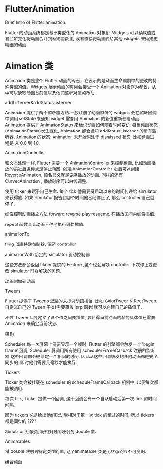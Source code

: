 # FlutterAnimation
Brief Intro of Flutter animation.

Flutter 的动画系统都是基于类型化的 Animation 对象们. Widgets 可以读取值或者监听变化将动画合并到构建函数里, 或者直接将动画传给其他 widgets 来构建更精细的动画.

# Aimation 类

Animation 类是整个 Flutter 动画的砖石，它表示的是动画生命周期中的更改的特殊类型的值。Widgets 展示动画的时候会接受一个 Animation 对象作为参数，从中可以读取动画当前值以及他们监听对值的改动.

addListerner&addStatusListerner 

Animation 提供了两个监听器方法.一般注册了动画监听的 widgets 会在监听回调中调用 setState 来通知 widget 需要用 Animation 的新值重新创建动画. Animation 提供了 AnimationStatus 来标识动画如何随着时间变动. 每当动画状态 (AnimationStatus)发生变化, Animation 都会通知 addStatusListerner 的所有监听器. Animation 的状态: Animation 未开始时处于 dismissed 状态, 比如动画过程是 从 0.0 到 1.0.

AnimationController 

和文本处理一样, Flutter 需要一个 AnimationController 来控制动画, 比如动画播放的前进后退抑或是停止动画. 创建 AnimationController 之后可以创建 ReverseAnimation, 顾名思义就是逆序播放的动画. 同样的还有 CurvedAnimation , 播放时序可以曲线调整.

使用 ticker 来赋予自己生命. 每个 tick 他需要将启动以来的时间传递给 simulator 来获得值. 如果 simulator 报告到那个时间他已经停止了, 那么 controller 自己就停了.

线性控制动画播放方法 forward reverse play resueme. 在播放区间内线性插值.

repeat 函数会让动画不停地执行线性插值.

animationTo

fling 创建特殊控制器, 驱动 controller

animationWith 给定的 simulator 驱动控制器

这些方法都会返回 tikcer 提供的 Feature ,这个也会解决 controller 下次停止或更改 simulator 时将解决的问题.


动画附加到动画

Tweens 

Flutter 提供了 Tweens<T> 泛型的来提供动画插值. 比如 ColorTween & RectTween. 自定义自己的 Tween 子类(需要覆盖 lerp 函数)就可以创建自己的插值了.
  
 不过 Tween 只是定义了两个值之间要插值, 要获得当前动画的帧的具体值还需要 Animation 来确定当前状态.
 
 
 架构
 
 Scheduler
 每一次屏幕上需要显示一个帧时, Flutter 的引擎都会触发一个"begin frame"回调, Scheduler 将调用所有使用 schedulerFrameCallback 注册的监听器.这些回调都会被给定一个相同的时间, 因此从这些回调触发的任何动画都是完全同步的, 即时他们需要几毫秒才能执行.
 
 Tickers
 
Ticker 类会被挂载在 scheduler 的 scheduleFrameCallback 机制中, 以便每次都能被调用.

每次 tick, Ticker 提供一个回调, 这个回调会有一个自从启动后第一次 tick 的时间间隔.

因为 tickers 总是给出他们启动后相对于第一次 tick 的经过的时间, 所以 tickers 都是同步的.????

Simulator 
抽象类, 将相对时间映射到 double 值.

Animatables

将 double 映射到特定类型的值, 这个animatable 类是无状态的和不可变的.

组合动画

